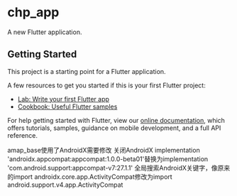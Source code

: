 # chp_app

A new Flutter application.

## Getting Started

This project is a starting point for a Flutter application.

A few resources to get you started if this is your first Flutter project:

- [Lab: Write your first Flutter app](https://flutter.io/docs/get-started/codelab)
- [Cookbook: Useful Flutter samples](https://flutter.io/docs/cookbook)

For help getting started with Flutter, view our 
[online documentation](https://flutter.io/docs), which offers tutorials, 
samples, guidance on mobile development, and a full API reference.

amap_base使用了AndroidX需要修改
关闭AndroidX
implementation 'androidx.appcompat:appcompat:1.0.0-beta01'替换为implementation 'com.android.support:appcompat-v7:27.1.1'
全局搜索AndroidX关键字，像原来的import androidx.core.app.ActivityCompat修改为import android.support.v4.app.ActivityCompat
